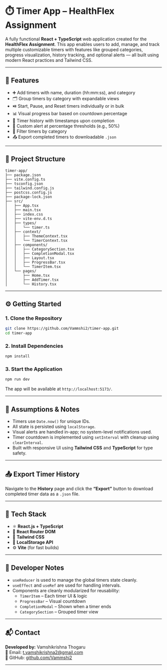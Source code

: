 
# ⏱️ Timer App – HealthFlex Assignment

A fully functional **React + TypeScript** web application created for the **HealthFlex Assignment**. This app enables users to add, manage, and track multiple customizable timers with features like grouped categories, progress visualization, history tracking, and optional alerts — all built using modern React practices and Tailwind CSS.

---

## 🚀 Features

- ➕ Add timers with name, duration (hh:mm:ss), and category
- 🗂️ Group timers by category with expandable views
- ⏯️ Start, Pause, and Reset timers individually or in bulk
- 📊 Visual progress bar based on countdown percentage
- 📜 Timer history with timestamps upon completion
- 🔔 Custom alert at percentage thresholds (e.g., 50%)
- 🎯 Filter timers by category
- 📤 Export completed timers to downloadable `.json`

---

## 📁 Project Structure

```
timer-app/
├── package.json
├── vite.config.ts
├── tsconfig.json
├── tailwind.config.js
├── postcss.config.js
├── package-lock.json
├── src/
│   ├── App.tsx
│   ├── main.tsx
│   ├── index.css
│   ├── vite-env.d.ts
│   ├── types/
│   │   └── timer.ts
│   ├── context/
│   │   ├── ThemeContext.tsx
│   │   └── TimerContext.tsx
│   ├── components/
│   │   ├── CategorySection.tsx
│   │   ├── CompletionModal.tsx
│   │   ├── Layout.tsx
│   │   ├── ProgressBar.tsx
│   │   └── TimerItem.tsx
│   └── pages/
│       ├── Home.tsx
│       ├── AddTimer.tsx
│       └── History.tsx
```

---

## ⚙️ Getting Started

### 1. Clone the Repository

```bash
git clone https://github.com/Vammshi2/timer-app.git
cd timer-app
```

### 2. Install Dependencies

```bash
npm install
```

### 3. Start the Application

```bash
npm run dev
```

The app will be available at `http://localhost:5173/`.

---

## 📌 Assumptions & Notes

- Timers use `Date.now()` for unique IDs.
- All state is persisted using `localStorage`.
- Visual alerts are handled in-app; no system-level notifications used.
- Timer countdown is implemented using `setInterval` with cleanup using `clearInterval`.
- Built with responsive UI using **Tailwind CSS** and **TypeScript** for type safety.

---

## 📤 Export Timer History

Navigate to the **History** page and click the **“Export”** button to download completed timer data as a `.json` file.

---

## 🧠 Tech Stack

- ⚛️ **React.js + TypeScript**
- 🧭 **React Router DOM**
- 🎨 **Tailwind CSS**
- 💾 **LocalStorage API**
- ⚙️ **Vite** (for fast builds)

---

## 📝 Developer Notes

- `useReducer` is used to manage the global timers state cleanly.
- `useEffect` and `useRef` are used for handling intervals.
- Components are cleanly modularized for reusability:
  - `TimerItem` – Each timer UI & logic
  - `ProgressBar` – Visual countdown
  - `CompletionModal` – Shown when a timer ends
  - `CategorySection` – Grouped timer view

---

## 📬 Contact

**Developed by:** Vamshikrishna Thogaru  
📧 Email: [t.vamshikrishna2@gmail.com](mailto:t.vamshikrishna2@gmail.com)  
🔗 GitHub: [github.com/Vammshi2](https://github.com/Vammshi2)

---
```

